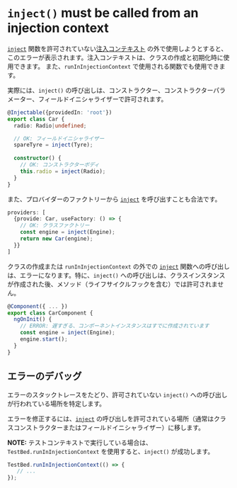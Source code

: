 # `inject()` must be called from an injection context

[`inject`](api/core/inject) 関数を許可されていない[注入コンテキスト](guide/di/dependency-injection-context) の外で使用しようとすると、このエラーが表示されます。注入コンテキストは、クラスの作成と初期化時に使用できます。
また、`runInInjectionContext` で使用される関数でも使用できます。

実際には、`inject()` の呼び出しは、コンストラクター、コンストラクターパラメーター、フィールドイニシャライザーで許可されます。

```typescript
@Injectable({providedIn: 'root'})
export class Car {
  radio: Radio|undefined;

  // OK: フィールドイニシャライザー
  spareTyre = inject(Tyre);
  
  constructor() {
    // OK: コンストラクターボディ
    this.radio = inject(Radio);
  }
}
```

また、プロバイダーのファクトリーから [`inject`](api/core/inject) を呼び出すことも合法です。

```typescript
providers: [
  {provide: Car, useFactory: () => {
    // OK: クラスファクトリー
    const engine = inject(Engine);
    return new Car(engine);
  }}
]
```

クラスの作成または `runInInjectionContext` の外での [`inject`](api/core/inject) 関数への呼び出しは、エラーになります。特に、`inject()` への呼び出しは、クラスインスタンスが作成された後、メソッド（ライフサイクルフックを含む）では許可されません。

```typescript
@Component({ ... })
export class CarComponent {
  ngOnInit() {
    // ERROR: 遅すぎる、コンポーネントインスタンスはすでに作成されています
    const engine = inject(Engine);
    engine.start();
  }
}
```

## エラーのデバッグ

エラーのスタックトレースをたどり、許可されていない `inject()` への呼び出しが行われている場所を特定します。

エラーを修正するには、[`inject`](api/core/inject) の呼び出しを許可されている場所（通常はクラスコンストラクターまたはフィールドイニシャライザー）に移します。

**NOTE:** テストコンテキストで実行している場合は、`TestBed.runInInjectionContext` を使用すると、`inject()` が成功します。

```typescript
TestBed.runInInjectionContext(() => {
   // ...
});
```
